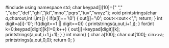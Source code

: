 #include <iostream>
using namespace std;
char keypad[][10]={" "," ","abc","def","ghi","jkl","mno","pqrs","tuv","wxyz"};
void printstrings(char *a,char*out,int i,int j)
{
    if(a[i]=='\0')
    {
        out[j]='\0';
        cout<<out<<",";
        return;
    }
    int digit=a[i]-'0';
    if((digit==1 || digit==0))
    {
        printstrings(a,out,i+1,j);
    }
    for(int k=0;keypad[digit][k]!=0;k++)
    {
        out[j]=keypad[digit][k];
        printstrings(a,out,i+1,j+1);
    }
}
int main() {
    char a[100];
    char out[100];
    cin>>a;
    printstrings(a,out,0,0);
    return 0;
}
